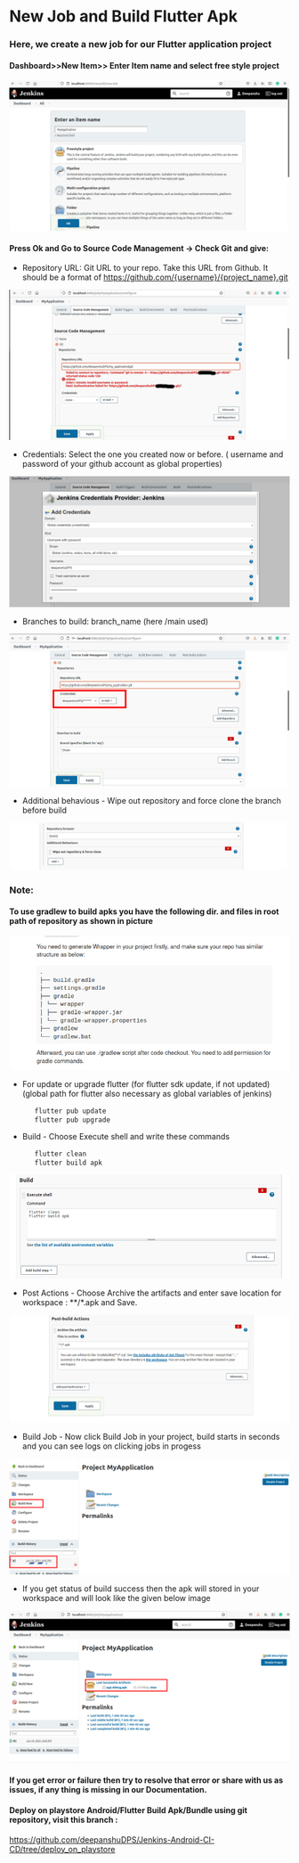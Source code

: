# New Job and Build Flutter Apk
### Here, we create a new job for our Flutter application project


#### Dashboard>>New Item>> Enter Item name and select free style project

![alt_text](https://github.com/deepanshuDPS/Jenkins-Android-CI-CD/blob/main/ad_new_item.png?raw=true)


#### Press Ok and Go to Source Code Management -> Check Git and give:


   -  Repository URL: Git URL to your repo. Take this URL from Github. It should be a format of https://github.com/{username}/{project_name}.git

![alt_text](https://github.com/deepanshuDPS/Jenkins-Android-CI-CD/blob/main/ad_repository_error.jpg?raw=true)


   -  Credentials: Select the one you created now or before. ( username and password of your github account as global properties)

![alt_text](https://github.com/deepanshuDPS/Jenkins-Android-CI-CD/blob/main/ad_add_credentials.png?raw=true)

   -  Branches to build: branch_name (here /main used)

![alt_text](https://github.com/deepanshuDPS/Jenkins-Android-CI-CD/blob/main/ad_choose_credentials.jpg?raw=true)

   -  Additional behavious  - Wipe out repository and force clone the branch before build

![alt_text](https://github.com/deepanshuDPS/Jenkins-Android-CI-CD/blob/main/ad_additional_behaviour.png?raw=true)
  
  
### Note:
#### To use gradlew to build apks you have the following dir. and files in root path of repository as shown in picture

![alt_text](https://github.com/deepanshuDPS/Jenkins-Android-CI-CD/blob/main/ad_gradle_structure.png?raw=true)

   - For update or upgrade flutter (for flutter sdk update, if not updated) (global path for flutter also necessary as global variables of jenkins)
      ```
         flutter pub update
         flutter pub upgrade
      ```

  
   -  Build  - Choose Execute shell and write these commands
   
      ```
         flutter clean
         flutter build apk
      ```

   
![alt_text](https://github.com/deepanshuDPS/Jenkins-Android-CI-CD/blob/main/flutter_build.png?raw=true)


   -  Post Actions  - Choose Archive the artifacts and enter save location for workspace : **/*.apk  and Save.

![alt_text](https://github.com/deepanshuDPS/Jenkins-Android-CI-CD/blob/main/ad_post_actions.png?raw=true)


   -  Build Job  - Now click Build Job in your project, build starts in seconds and you can see logs on clicking jobs in progess

![alt_text](https://github.com/deepanshuDPS/Jenkins-Android-CI-CD/blob/main/ad_build_job.jpg?raw=true)


   -  If you get status of build success then the apk will stored in your workspace and will look like the given below image

![alt_text](https://github.com/deepanshuDPS/Jenkins-Android-CI-CD/blob/main/ad_build_successful.jpg?raw=true)


#### If you get error or failure then try to resolve that error or share with us as issues, if any thing is missing in our Documentation.

#### Deploy on playstore Android/Flutter Build Apk/Bundle using git repository, visit this branch :
  https://github.com/deepanshuDPS/Jenkins-Android-CI-CD/tree/deploy_on_playstore









